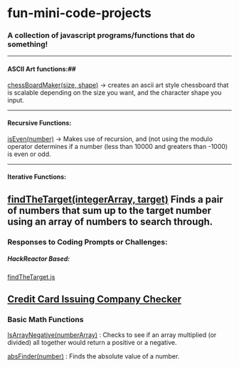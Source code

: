 # fun-mini-code-projects
### A collection of javascript programs/functions that do something!

---------------------------------------------------------
#### ASCII Art functions:##
[chessBoardMaker(size, shape)](https://github.com/mac-kenzie-lee/fun-mini-code-projects/blob/main/chessBoardShapeMaker.js) -> creates an ascii art style chessboard that is scalable depending on the size you want, and the character shape you input.

---------------------------------------------------------
#### Recursive Functions:
[isEven(number)](https://github.com/mac-kenzie-lee/fun-mini-code-projects/blob/main/recursive-functions-isEven.js) -> Makes use of recursion, and (not using the modulo operator determines if a number (less than 10000 and greaters than -1000) is even or odd.

----------------------------------------------------------
#### Iterative Functions:
[findTheTarget(integerArray, target)](https://github.com/mac-kenzie-lee/fun-mini-code-projects/blob/main/findTheTarget.js) Finds a pair of numbers that sum up to the target number using an array of numbers to search through.
------------------------------------------------------------
### Responses to Coding Prompts or Challenges:
##### HackReactor Based: 
[findTheTarget.js](https://github.com/mac-kenzie-lee/fun-mini-code-projects/blob/main/findTheTarget.js) 

[Credit Card Issuing Company Checker](https://github.com/mac-kenzie-lee/fun-mini-code-projects/blob/main/creditCardIssuerChecker.js)
------------------------------------------------------
### Basic Math Functions
[IsArrayNegative(numberArray)](https://github.com/mac-kenzie-lee/fun-mini-code-projects/blob/main/isArrayNegative.js) : Checks to see if an array multiplied (or divided) all together would return a positive or a negative.

[absFinder(number)](https://github.com/mac-kenzie-lee/fun-mini-code-projects/blob/main/absFinder.js) : Finds the absolute value of a number.

